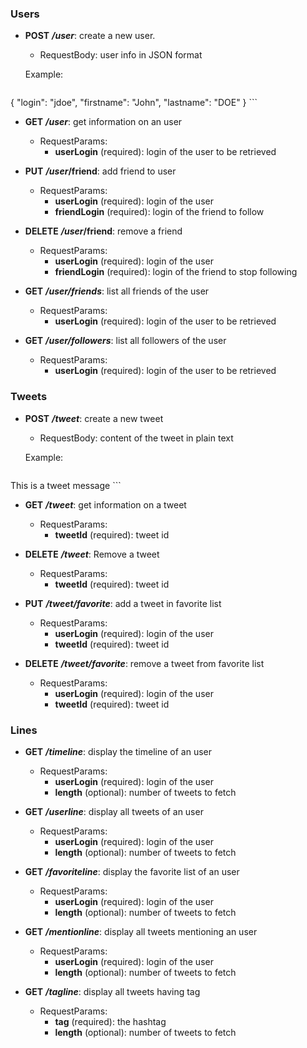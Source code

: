 ### Users

 * **POST** **_/user_**: create a new user. 
    * RequestBody: user info in JSON format
  
     Example:

     ```json
{
     	"login": "jdoe",
	"firstname": "John",
	"lastname": "DOE"
}
     ```
 * **GET** **_/user_**: get information on an user
    * RequestParams:
        * **userLogin** (required): login of the user to be retrieved


 * **PUT** **_/user_/friend**: add friend to user
    * RequestParams:
        * **userLogin** (required): login of the user
        * **friendLogin** (required): login of the friend to follow

 * **DELETE** **_/user_/friend**: remove a friend
    * RequestParams:
        * **userLogin** (required): login of the user
        * **friendLogin** (required): login of the friend to stop following

 * **GET** **_/user/friends_**: list all friends of the user
    * RequestParams:
        * **userLogin** (required): login of the user to be retrieved

 * **GET** **_/user/followers_**: list all followers of the user
    * RequestParams:
        * **userLogin** (required): login of the user to be retrieved

### Tweets

 * **POST** **_/tweet_**: create a new tweet 
    * RequestBody: content of the tweet in plain text
  
     Example:

     ```text
This is a tweet message
     ```
 * **GET** **_/tweet_**: get information on a tweet
    * RequestParams:
        * **tweetId** (required): tweet id

 * **DELETE** **_/tweet_**: Remove a tweet
    * RequestParams:
        * **tweetId** (required): tweet id

 * **PUT** **_/tweet/favorite_**: add a tweet in favorite list
    * RequestParams:
        * **userLogin** (required): login of the user
        * **tweetId** (required): tweet id

 * **DELETE** **_/tweet/favorite_**: remove a tweet from favorite list
    * RequestParams:
        * **userLogin** (required): login of the user
        * **tweetId** (required): tweet id

### Lines

* **GET** **_/timeline_**: display the timeline of an user
    * RequestParams:
        * **userLogin** (required): login of the user
        * **length** (optional): number of tweets to fetch

* **GET** **_/userline_**: display all tweets of an user
    * RequestParams:
        * **userLogin** (required): login of the user
        * **length** (optional): number of tweets to fetch

* **GET** **_/favoriteline_**: display the favorite list of an user
    * RequestParams:
        * **userLogin** (required): login of the user
        * **length** (optional): number of tweets to fetch

* **GET** **_/mentionline_**: display all tweets mentioning an user
    * RequestParams:
        * **userLogin** (required): login of the user
        * **length** (optional): number of tweets to fetch

* **GET** **_/tagline_**: display all tweets having tag
    * RequestParams:
        * **tag** (required): the hashtag
        * **length** (optional): number of tweets to fetch
